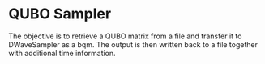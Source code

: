 # QUBO Sampler

The objective is to retrieve a QUBO matrix from a file and transfer it to DWaveSampler as a bqm. The output is then written back to a file together with additional time information.